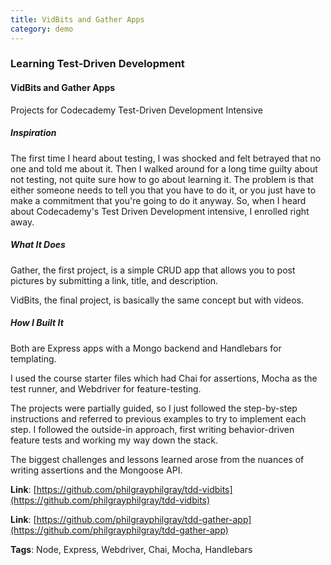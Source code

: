 ```yaml
---
title: VidBits and Gather Apps
category: demo
---
```


### Learning Test-Driven Development

#### VidBits and Gather Apps

Projects for Codecademy Test-Driven Development Intensive

##### Inspiration

The first time I heard about testing, I was shocked and felt betrayed that no one and told me about it. Then I walked around for a long time guilty about not testing, not quite sure how to go about learning it. The problem is that either someone needs to tell you that you have to do it, or you just have to make a commitment that you're going to do it anyway. So, when I heard about Codecademy's Test Driven Development intensive, I enrolled right away.

##### What It Does

Gather, the first project, is a simple CRUD app that allows you to post pictures by submitting a link, title, and description.

VidBits, the final project, is basically the same concept but with videos.

##### How I Built It

Both are Express apps with a Mongo backend and Handlebars for templating.

I used the course starter files which had Chai for assertions, Mocha as the test runner, and Webdriver for feature-testing.

The projects were partially guided, so I just followed the step-by-step instructions and referred to previous examples to try to implement each step. I followed the outside-in approach, first writing behavior-driven feature tests and working my way down the stack.

The biggest challenges and lessons learned arose from the nuances of writing assertions and the Mongoose API.

**Link**: [https://github.com/philgrayphilgray/tdd-vidbits](https://github.com/philgrayphilgray/tdd-vidbits)

**Link**: [https://github.com/philgrayphilgray/tdd-gather-app](https://github.com/philgrayphilgray/tdd-gather-app)

**Tags**: Node, Express, Webdriver, Chai, Mocha, Handlebars
